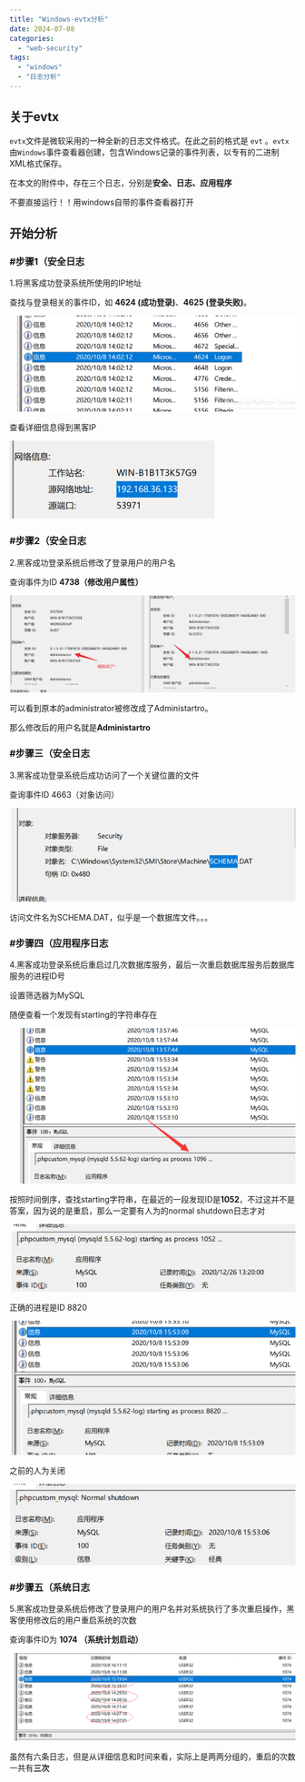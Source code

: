 ```yaml
---
title: "Windows-evtx分析"
date: 2024-07-08
categories: 
  - "web-security"
tags: 
  - "windows"
  - "日志分析"
---
```


## 关于evtx

`evtx`文件是微软采用的一种全新的日志文件格式。在此之前的格式是 `evt` 。`evtx`由`Windows`事件查看器创建，包含Windows记录的事件列表，以专有的二进制XML格式保存。

在本文的附件中，存在三个日志，分别是**安全、日志、应用程序**

不要直接运行！！用windows自带的事件查看器打开

## 开始分析

### #步骤1（安全日志

1.将黑客成功登录系统所使用的IP地址

查找与登录相关的事件ID，如 **4624 (成功登录)**、**4625 (登录失败)**。

![](./images/image-17.png)

查看详细信息得到黑客IP

![](./images/image-18.png)

### #步骤2（安全日志

2.黑客成功登录系统后修改了登录用户的用户名

查询事件为ID **4738（修改用户属性）**

![](./images/image-19.png)

可以看到原本的administrator被修改成了Administartro。

那么修改后的用户名就是**Administartro**

### #步骤三（安全日志

3.黑客成功登录系统后成功访问了一个关键位置的文件

查询事件ID 4663（对象访问）

![](./images/image-20.png)

访问文件名为SCHEMA.DAT，似乎是一个数据库文件。。。

### #步骤四（应用程序日志

4.黑客成功登录系统后重启过几次数据库服务，最后一次重启数据库服务后数据库服务的进程ID号

设置筛选器为MySQL

随便查看一个发现有starting的字符串存在

![](./images/image-21.png)

按照时间倒序，查找starting字符串，在最近的一段发现ID是**1052**，不过这并不是答案，因为说的是重启，那么一定要有人为的normal shutdown日志才对

![](./images/image-22.png)

正确的进程是ID 8820

![](./images/image-23.png)

之前的人为关闭

![](./images/image-24.png)

### #步骤五（系统日志

5.黑客成功登录系统后修改了登录用户的用户名并对系统执行了多次重启操作，黑客使用修改后的用户重启系统的次数

查询事件ID为 **1074 （系统计划启动）**

![](./images/image-25.png)

虽然有六条日志，但是从详细信息和时间来看，实际上是两两分组的，重启的次数一共有**三次**
